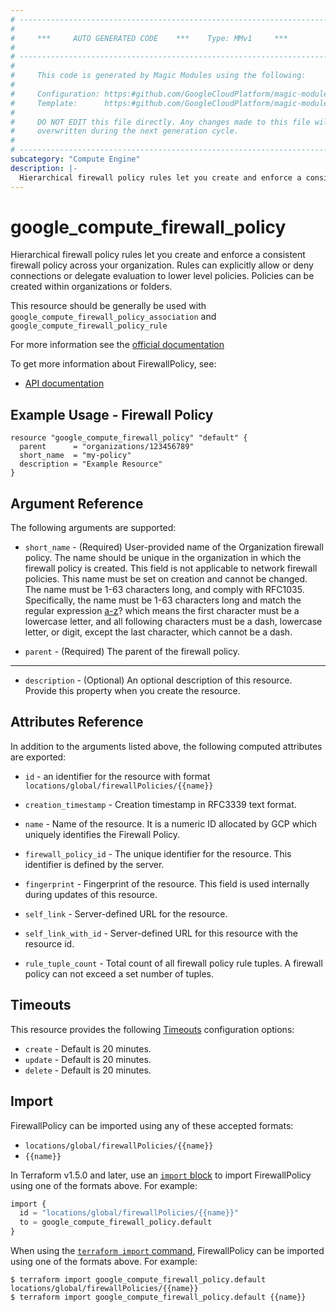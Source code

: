 ```yaml
---
# ----------------------------------------------------------------------------
#
#     ***     AUTO GENERATED CODE    ***    Type: MMv1     ***
#
# ----------------------------------------------------------------------------
#
#     This code is generated by Magic Modules using the following:
#
#     Configuration: https:#github.com/GoogleCloudPlatform/magic-modules/tree/main/mmv1/products/compute/FirewallPolicy.yaml
#     Template:      https:#github.com/GoogleCloudPlatform/magic-modules/tree/main/mmv1/templates/terraform/resource.html.markdown.tmpl
#
#     DO NOT EDIT this file directly. Any changes made to this file will be
#     overwritten during the next generation cycle.
#
# ----------------------------------------------------------------------------
subcategory: "Compute Engine"
description: |-
  Hierarchical firewall policy rules let you create and enforce a consistent firewall policy across your organization.
---
```


# google_compute_firewall_policy

Hierarchical firewall policy rules let you create and enforce a consistent firewall policy across your organization. Rules can explicitly allow or deny connections or delegate evaluation to lower level policies. Policies can be created within organizations or folders.

This resource should be generally be used with `google_compute_firewall_policy_association` and `google_compute_firewall_policy_rule`

For more information see the [official documentation](https://cloud.google.com/vpc/docs/firewall-policies)


To get more information about FirewallPolicy, see:

* [API documentation](https://cloud.google.com/compute/docs/reference/rest/v1/firewallPolicies)

## Example Usage - Firewall Policy


```hcl
resource "google_compute_firewall_policy" "default" {
  parent      = "organizations/123456789"
  short_name  = "my-policy"
  description = "Example Resource"
}
```

## Argument Reference

The following arguments are supported:


* `short_name` -
  (Required)
  User-provided name of the Organization firewall policy. The name should be unique in the organization in which the firewall policy is created.
  This field is not applicable to network firewall policies. This name must be set on creation and cannot be changed. The name must be 1-63 characters long, and comply with RFC1035.
  Specifically, the name must be 1-63 characters long and match the regular expression [a-z]([-a-z0-9]*[a-z0-9])? which means the first character must be a lowercase letter, and all following characters must be a dash, lowercase letter, or digit, except the last character, which cannot be a dash.

* `parent` -
  (Required)
  The parent of the firewall policy.


- - -


* `description` -
  (Optional)
  An optional description of this resource. Provide this property when you create the resource.


## Attributes Reference

In addition to the arguments listed above, the following computed attributes are exported:

* `id` - an identifier for the resource with format `locations/global/firewallPolicies/{{name}}`

* `creation_timestamp` -
  Creation timestamp in RFC3339 text format.

* `name` -
  Name of the resource. It is a numeric ID allocated by GCP which uniquely identifies the Firewall Policy.

* `firewall_policy_id` -
  The unique identifier for the resource. This identifier is defined by the server.

* `fingerprint` -
  Fingerprint of the resource. This field is used internally during updates of this resource.

* `self_link` -
  Server-defined URL for the resource.

* `self_link_with_id` -
  Server-defined URL for this resource with the resource id.

* `rule_tuple_count` -
  Total count of all firewall policy rule tuples. A firewall policy can not exceed a set number of tuples.


## Timeouts

This resource provides the following
[Timeouts](https://developer.hashicorp.com/terraform/plugin/sdkv2/resources/retries-and-customizable-timeouts) configuration options:

- `create` - Default is 20 minutes.
- `update` - Default is 20 minutes.
- `delete` - Default is 20 minutes.

## Import


FirewallPolicy can be imported using any of these accepted formats:

* `locations/global/firewallPolicies/{{name}}`
* `{{name}}`


In Terraform v1.5.0 and later, use an [`import` block](https://developer.hashicorp.com/terraform/language/import) to import FirewallPolicy using one of the formats above. For example:

```tf
import {
  id = "locations/global/firewallPolicies/{{name}}"
  to = google_compute_firewall_policy.default
}
```

When using the [`terraform import` command](https://developer.hashicorp.com/terraform/cli/commands/import), FirewallPolicy can be imported using one of the formats above. For example:

```
$ terraform import google_compute_firewall_policy.default locations/global/firewallPolicies/{{name}}
$ terraform import google_compute_firewall_policy.default {{name}}
```
